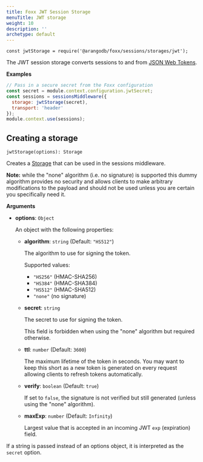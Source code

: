 ```yaml
---
title: Foxx JWT Session Storage
menuTitle: JWT storage
weight: 10
description: ''
archetype: default
---
```

`const jwtStorage = require('@arangodb/foxx/sessions/storages/jwt');`

The JWT session storage converts sessions to and from
[JSON Web Tokens](https://jwt.io/).

**Examples**

```js
// Pass in a secure secret from the Foxx configuration
const secret = module.context.configuration.jwtSecret;
const sessions = sessionsMiddleware({
  storage: jwtStorage(secret),
  transport: 'header'
});
module.context.use(sessions);
```

## Creating a storage

`jwtStorage(options): Storage`

Creates a [Storage](_index.md) that can be used in the sessions middleware.

**Note:** while the "none" algorithm (i.e. no signature) is supported this
dummy algorithm provides no security and allows clients to make arbitrary
modifications to the payload and should not be used unless you are certain
you specifically need it.

**Arguments**

- **options**: `Object`

  An object with the following properties:

  - **algorithm**: `string` (Default: `"HS512"`)

    The algorithm to use for signing the token.

    Supported values:

    - `"HS256"` (HMAC-SHA256)
    - `"HS384"` (HMAC-SHA384)
    - `"HS512"` (HMAC-SHA512)
    - `"none"` (no signature)

  - **secret**: `string`

    The secret to use for signing the token.

    This field is forbidden when using the "none" algorithm but required otherwise.

  - **ttl**: `number` (Default: `3600`)

    The maximum lifetime of the token in seconds. You may want to keep this
    short as a new token is generated on every request allowing clients to
    refresh tokens automatically.

  - **verify**: `boolean` (Default: `true`)

    If set to `false`, the signature is not verified but still generated
    (unless using the "none" algorithm).

  - **maxExp**: `number` (Default: `Infinity`)

    Largest value that is accepted in an incoming JWT `exp` (expiration) field.

If a string is passed instead of an options object, it is interpreted
as the `secret` option.
